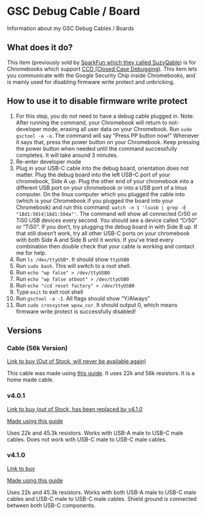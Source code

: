 # GSC Debug Cable / Board
Information about my GSC Debug Cables / Boards

## What does it do?
This item (previously sold by [SparkFun which they called SuzyQable](https://web.archive.org/web/20231028183709/https://www.sparkfun.com/products/retired/14746)) is for Chromebooks which support [CCD (Closed Case Debugging)](https://web.archive.org/web/20231028184033/https://chromium.googlesource.com/chromiumos/third_party/hdctools/+/HEAD/docs/ccd.md). This item lets you communicate with the Google Security Chip inside Chromebooks, and is mainly used for disabling firmware write protect and unbricking.

## How to use it to disable firmware write protect
1. For this step, you do not need to have a debug cable plugged in. Note: After running the command, your Chromebook will return to not-developer mode, erasing all user data on your Chromebook. Run `sudo gsctool -a -o`. The command will say “Press PP button now!” Whenever it says that, press the power button on your Chromebook. Keep pressing the power button when needed until the command successfully completes. It will take around 3 minutes.
2. Re-enter developer mode
3. Plug in your USB-C cable into the debug board, orientation does not matter. Plug the debug board into the left USB-C port of your chromebook, Side A up. Plug the other end of your chromebook into a different USB port on your chromebook or into a USB port of a linux computer. On the linux computer which you plugged the cable into (which is your Chromebook if you plugged the board into your Chromebook) and run this command: `watch -n 1 'lsusb | grep -E "18d1:5014|18d1:504a"'`. The command will show all connected Cr50 or Ti50 USB devices every second. You should see a device called “Cr50” or “Ti50”. If you don’t, try plugging the debug board in with Side B up. If that still doesn’t work, try all other USB-C ports on your chromebook with both Side A and Side B until it works. If you’ve tried every combination then double check that your cable is working and contact me for help.
4. Run `ls /dev/ttyUSB*`. It should show `ttyUSB0`
5. Run `sudo bash`. This will switch to a root shell.
6. Run `echo "wp false" > /dev/ttyUSB0`
7. Run `echo "wp false atboot" > /dev/ttyUSB0`
8. Run `echo "ccd reset factory" > /dev/ttyUSB0` 
9. Type `exit` to exit root shell
10. Run `gsctool -a -I`. All flags should show “Y/Always”
11. Run `sudo crossystem wpsw_cur`. It should output 0, which means firmware write protect is successfully disabled!

## Versions
### Cable (56k Version)
[Link to buy (Out of Stock, will never be available again)](https://www.ebay.com/itm/334996831342)

This cable was made using [this guide](https://web.archive.org/web/20231028184553/https://chromium.googlesource.com/chromiumos/third_party/hdctools/+/474419984dd023a4c8a51381991b3a8c7a20772c/docs/ccd.md#SuzyQ-SuzyQable). It uses 22k and 56k resistors. It is a home made cable.

### v4.0.1
[Link to buy (out of Stock, has been replaced by v4.1.0](https://www.ebay.com/itm/335088802284)

[Made using this guide](https://web.archive.org/web/20231028184033/https://chromium.googlesource.com/chromiumos/third_party/hdctools/+/HEAD/docs/ccd.md#SuzyQ-SuzyQable)

Uses 22k and 45.3k resistors. Works with USB-A male to USB-C male cables. Does not work with USB-C male to USB-C male cables.

### v4.1.0
[Link to buy](https://www.ebay.com/itm/335285265136)

[Made using this guide](https://web.archive.org/web/20231028184033/https://chromium.googlesource.com/chromiumos/third_party/hdctools/+/HEAD/docs/ccd.md#SuzyQ-SuzyQable)

Uses 22k and 45.3k resistors. Works with both USB-A male to USB-C male cables and USB-C male to USB-C male cables. Shield ground is connected between both USB-C components.
